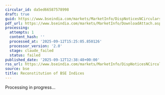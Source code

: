 ```yaml
---
circular_id: da5ed66587578998
draft: true
guid: https://www.bseindia.com/markets/MarketInfo/DispNoticesNCirculars.aspx?Noticeid={6FF14F56-8581-410C-8FDB-A280EAA9000C}&noticeno=20250912-86&dt=09/12/2025&icount=86&totcount=101&flag=0
pdf_url: https://www.bseindia.com/markets/MarketInfo/DownloadAttach.aspx?id=20250912-86&attachedId=42d99588-259d-494b-a517-d9201bb2b074
processing:
  attempts: 1
  content_hash: ''
  processed_at: '2025-09-12T15:25:05.850126'
  processor_version: '2.0'
  stage: claude_failed
  status: failed
published_date: '2025-09-12T12:38:48+00:00'
rss_url: https://www.bseindia.com/markets/MarketInfo/DispNoticesNCirculars.aspx?Noticeid={6FF14F56-8581-410C-8FDB-A280EAA9000C}&noticeno=20250912-86&dt=09/12/2025&icount=86&totcount=101&flag=0
source: bse
title: Reconstitution of BSE Indices
---
```


Processing in progress...